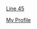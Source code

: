 [Line 45](03-links.md#L45#L45)











































[My Profile](https://github.com/jromeroortega95)
